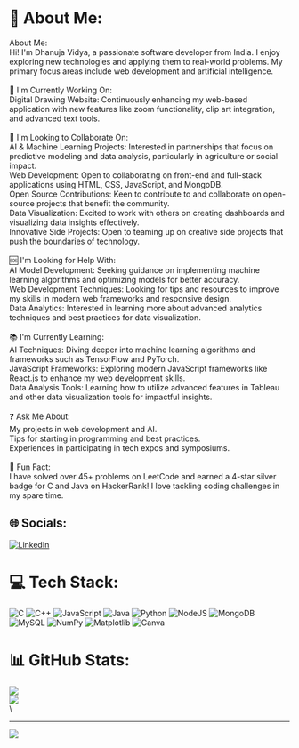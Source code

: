 # 💫 About Me:
About Me:<br>Hi! I'm Dhanuja Vidya, a passionate software developer from India. I enjoy exploring new technologies and applying them to real-world problems. My primary focus areas include web development and artificial intelligence.<br><br>🚀 I'm Currently Working On:<br>Digital Drawing Website: Continuously enhancing my web-based application with new features like zoom functionality, clip art integration, and advanced text tools.<br><br>🤝 I'm Looking to Collaborate On:<br>AI & Machine Learning Projects: Interested in partnerships that focus on predictive modeling and data analysis, particularly in agriculture or social impact.<br>Web Development: Open to collaborating on front-end and full-stack applications using HTML, CSS, JavaScript, and MongoDB.<br>Open Source Contributions: Keen to contribute to and collaborate on open-source projects that benefit the community.<br>Data Visualization: Excited to work with others on creating dashboards and visualizing data insights effectively.<br>Innovative Side Projects: Open to teaming up on creative side projects that push the boundaries of technology.<br><br>🆘 I'm Looking for Help With:<br>AI Model Development: Seeking guidance on implementing machine learning algorithms and optimizing models for better accuracy.<br>Web Development Techniques: Looking for tips and resources to improve my skills in modern web frameworks and responsive design.<br>Data Analytics: Interested in learning more about advanced analytics techniques and best practices for data visualization.<br><br>📚 I'm Currently Learning:<br>AI Techniques: Diving deeper into machine learning algorithms and frameworks such as TensorFlow and PyTorch.<br>JavaScript Frameworks: Exploring modern JavaScript frameworks like React.js to enhance my web development skills.<br>Data Analysis Tools: Learning how to utilize advanced features in Tableau and other data visualization tools for impactful insights.<br><br>❓ Ask Me About:<br>My projects in web development and AI.<br>Tips for starting in programming and best practices.<br>Experiences in participating in tech expos and symposiums.<br><br>🎉 Fun Fact:<br>I have solved over 45+ problems on LeetCode and earned a 4-star silver badge for C and Java on HackerRank! I love tackling coding challenges in my spare time.


## 🌐 Socials:
[![LinkedIn](https://img.shields.io/badge/LinkedIn-%230077B5.svg?logo=linkedin&logoColor=white)](https://linkedin.com/in/dhanuja-vidya-ab1175321) 

# 💻 Tech Stack:
![C](https://img.shields.io/badge/c-%2300599C.svg?style=for-the-badge&logo=c&logoColor=white) ![C++](https://img.shields.io/badge/c++-%2300599C.svg?style=for-the-badge&logo=c%2B%2B&logoColor=white) ![JavaScript](https://img.shields.io/badge/javascript-%23323330.svg?style=for-the-badge&logo=javascript&logoColor=%23F7DF1E) ![Java](https://img.shields.io/badge/java-%23ED8B00.svg?style=for-the-badge&logo=openjdk&logoColor=white) ![Python](https://img.shields.io/badge/python-3670A0?style=for-the-badge&logo=python&logoColor=ffdd54) ![NodeJS](https://img.shields.io/badge/node.js-6DA55F?style=for-the-badge&logo=node.js&logoColor=white) ![MongoDB](https://img.shields.io/badge/MongoDB-%234ea94b.svg?style=for-the-badge&logo=mongodb&logoColor=white) ![MySQL](https://img.shields.io/badge/mysql-4479A1.svg?style=for-the-badge&logo=mysql&logoColor=white) ![NumPy](https://img.shields.io/badge/numpy-%23013243.svg?style=for-the-badge&logo=numpy&logoColor=white) ![Matplotlib](https://img.shields.io/badge/Matplotlib-%23ffffff.svg?style=for-the-badge&logo=Matplotlib&logoColor=black) ![Canva](https://img.shields.io/badge/Canva-%2300C4CC.svg?style=for-the-badge&logo=Canva&logoColor=white)
# 📊 GitHub Stats:
![](https://github-readme-stats.vercel.app/api?username=Dhanuja2006&theme=dark&hide_border=false&include_all_commits=false&count_private=false)<br/>
![](https://github-readme-streak-stats.herokuapp.com/?user=Dhanuja2006&theme=dark&hide_border=false)<br/>\

---
[![](https://visitcount.itsvg.in/api?id=Dhanuja2006&icon=0&color=0)](https://visitcount.itsvg.in)

<!-- Proudly created with GPRM ( https://gprm.itsvg.in ) -->

